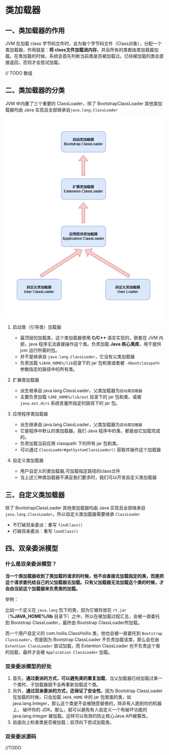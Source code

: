 # 类加载器

## 一、类加载器的作用

JVM 在加载 class 字节码文件时，会为每个字节码文件（Class对象），分配一个类加载器，作用就是：**将 class文件加载进内存**。并且所有的类都由类加载器加载。在类加载的时候，系统会首先判断当前类是否被加载过。已经被加载的类会直接返回，否则才会尝试加载。

// TODO 数组

## 二、类加载器的分类

JVM 中内置了三个重要的 ClassLoader，除了 BootstrapClassLoader 其他类加载器均由 Java 实现且全部继承自`java.lang.ClassLoader`

![image-20220821194444348](https://raw.githubusercontent.com/MatubCA/Image/main/img2/202208211944387.png)

1. 启动类（引导类）加载器
   - 最顶层的加载类，这个类加载器使用 **C/C++** 语言实现的，嵌套在 JVM 内部，java 程序无法直接操作这个类。负责加载 **Java 核心类库**，用于提供 jvm 运行所需的包。
   - 并不是继承自 `java.lang.ClassLoader`，它没有父类加载器
   - 负责加载 `%JAVA_HOME%/lib`目录下的 jar 包和类或者被 `-Xbootclasspath`参数指定的路径中的所有类。

2. 扩展类加载器
   - 派生继承自 java.lang.ClassLoader，父类加载器为`启动类加载器`
   - 主要负责加载 `%JRE_HOME%/lib/ext` 目录下的 jar 包和类，或被 `java.ext.dirs` 系统变量所指定的路径下的 jar 包。

3. 应用程序类加载器
   - 派生继承自 java.lang.ClassLoader，父类加载器为`启动类加载器`
   - 它是程序中默认的类加载器，我们 Java 程序中的类，都是由它加载完成的。
   - 负责加载当前应用 classpath 下的所有 jar 包和类。
   - 可以通过 `ClassLoader#getSystemClassLoader()` 获取并操作这个加载器

4. 自定义类加载器
   -  用户自定义的类加载器,可加载指定路径的class文件
   - 当上述三种类加载器不满足我们要求时，我们可以开发自定义类加载器

## 三、自定义类加载器

除了 BootstrapClassLoader 其他类加载器均由 Java 实现且全部继承自`java.lang.ClassLoader`。所以自定义类加载器需要继承 `ClassLoader`

- 不打破双亲委派：重写 `findClass()`
- 打破双亲委派：重写 `loadClass()`

## 四、双亲委派模型

### 什么是双亲委派模型？

**当一个类加载器收到了类加载的请求的时候，他不会直接去加载指定的类，而是把这个请求委托给自己的父加载器去加载。只有父加载器无法加载这个类的时候，才会由当前这个加载器来负责类的加载。**

举例：

比如一个定义在 `java.lang` 包下的类，因为它被存放在 `rt.jar`（**%JAVA_HOME%/lib** 目录下）之中，所以在被加载过程汇总，会被一直委托到 Bootstrap ClassLoader，最终由 Bootstrap ClassLoader所加载。

而一个用户自定义的 com.hollis.ClassHollis 类，他也会被一直委托到 `Bootstrap ClassLoader`，但是因为 Bootstrap ClassLoader 不负责加载该类，那么会在由 `Extention ClassLoader` 尝试加载，而 Extention ClassLoader 也不负责这个类的加载，最终才会被 `Application ClassLoader` 加载。

### 双亲委派模型的好处

1. 首先，**通过委派的方式，可以避免类的重复加载**，当父加载器已经加载过某一个类时，子加载器就不会再重新加载这个类。
2. 另外，**通过双亲委派的方式，还保证了安全性**。因为 Bootstrap ClassLoader 在加载的时候，只会加载 `JAVA_HOME` 中的 jar 包里面的类，如 java.lang.Integer，那么这个类是不会被随意替换的，除非有人跑到你的机器上， 破坏你的 JDK。那么，就可以避免有人自定义一个有破坏功能的 java.lang.Integer 被加载。这样可以有效的防止核心Java API被篡改。
3. 自底向上检查类是否被加载；自顶向下尝试加载类。

### 双亲委派源码

//TODO









